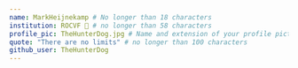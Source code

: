 ```yaml
---
name: MarkHeijnekamp # No longer than 18 characters
institution: ROCVF 🚩 # no longer than 58 characters
profile_pic: TheHunterDog.jpg # Name and extension of your profile picture(ex. mona.png)
quote: "There are no limits" # no longer than 100 characters
github_user: TheHunterDog
---
```

